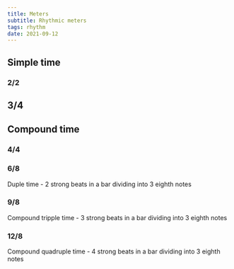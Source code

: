 ```yaml
---
title: Meters
subtitle: Rhythmic meters
tags: rhythm
date: 2021-09-12
---
```


## Simple time

### 2/2

## 3/4

## Compound time

### 4/4

### 6/8

Duple time - 2 strong beats in a bar dividing into 3 eighth notes

### 9/8

Compound tripple time - 3 strong beats in a bar dividing into 3 eighth notes 

### 12/8

Compound quadruple time - 4 strong beats in a bar dividing into 3 eighth notes